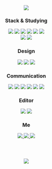 <div align=center>

<img src="https://capsule-render.vercel.app/api?type=soft&color=auto&height=150&section=header&text=Seungjeon%20Baik&fontSize=45&fontColor=ffffff&desc=Junior%20Developer&descSize=25&descAlignY=80&animation=twinkling"/>


<h3> Stack & Studying </h3>
<img src="https://img.shields.io/badge/HTML5-E34F26?style=flat-square&logo=html5&logoColor=white"/></a>
<img src="https://img.shields.io/badge/CSS3-1572B6?style=flat-square&logo=css3&logoColor=white"/></a>
<img src="https://img.shields.io/badge/JavaScript-F7DF1E?style=flat-square&logo=javascript&logoColor=white"/></a>
<img src="https://img.shields.io/badge/jQuery-0769AD?style=flat-square&logo=jQuery&logoColor=white"/></a>
<img src="https://img.shields.io/badge/React-61DAFB?style=flat-square&logo=react&logoColor=white"/></a>
<img src="https://img.shields.io/badge/Bootstrap-7952B3?style=flat-square&logo=bootstrap&logoColor=white"/></a>
<br>
<img src="https://img.shields.io/badge/Ajax-0769AD?style=flat-square&logo=jQuery&logoColor=white"/></a>
<img src="https://img.shields.io/badge/NodeJs-339933?style=flat-square&logo=node.js&logoColor=white"/></a>


<h3> Design </h3>
<img src="https://img.shields.io/badge/Photoshop-31A8FF?style=flat-square&logo=adobephotoshop&logoColor=white"/></a>
<img src="https://img.shields.io/badge/Illustrator-FF9A00?style=flat-square&logo=adobeillustrator&logoColor=white"/></a>
<img src="https://img.shields.io/badge/Figma-F24E1E?style=flat-square&logo=figma&logoColor=white"/></a>

<h3> Communication </h3>
<img src="https://img.shields.io/badge/Git-F05032?style=flat-square&logo=git&logoColor=white"/></a>
<img src="https://img.shields.io/badge/Github-181717?style=flat-square&logo=github&logoColor=white"/></a>
<img src="https://img.shields.io/badge/GitLab-FCA121?style=flat-square&logo=gitlab&logoColor=white"/></a>
<img src="https://img.shields.io/badge/Trello-0052CC?style=flat-square&logo=trello&logoColor=white"/></a>
<img src="https://img.shields.io/badge/Notion-000000?style=flat-square&logo=notion&logoColor=white"/></a>
<img src="https://img.shields.io/badge/Slack-4A154B?style=flat-square&logo=slack&logoColor=white"/></a>

<h3> Editor </h3>
<img src="https://img.shields.io/badge/VSCode-007ACC?style=flat-square&logo=visualstudiocode&logoColor=white"/></a>
<img src="https://img.shields.io/badge/Eclipse-2C2255?style=flat-square&logo=eclipse&logoColor=white"/></a>

<h3> Me </h3>

<a href="https://baby-coder.tistory.com/">
  <img src="https://img.shields.io/badge/Blog-4285F4?style=flat-square&logo=google&logoColor=white&link=https://baby-coder.tistory.com/"/>
</a>
<a href="https://mail.naver.com/write">
  <img src="https://img.shields.io/badge/Email-03C75A?style=flat-square&logo=naver&logoColor=white&link=https://mail.naver.com/write"/>
</a>
<a href="https://www.instagram.com/tmdwjs/">
  <img src="https://img.shields.io/badge/Instagram-E4405F?style=flat-square&logo=instagram&logoColor=white&link=https://www.instagram.com/tmdwjs/">
</a>

<br><br>

<a href="https://hits.seeyoufarm.com">
  <img src="https://hits.seeyoufarm.com/api/count/incr/badge.svg?url=https%3A%2F%2Fgithub.com%2FBaikSeungJeon&count_bg=%2379C83D&title_bg=%23555555&icon=&icon_color=%23E7E7E7&title=hits&edge_flat=false"/>
</a>

</div>
